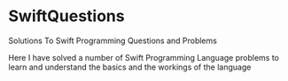 # SwiftQuestions
Solutions To Swift Programming Questions and Problems


Here I have solved a number of Swift Programming Language problems to learn and understand the basics and the workings of the language



